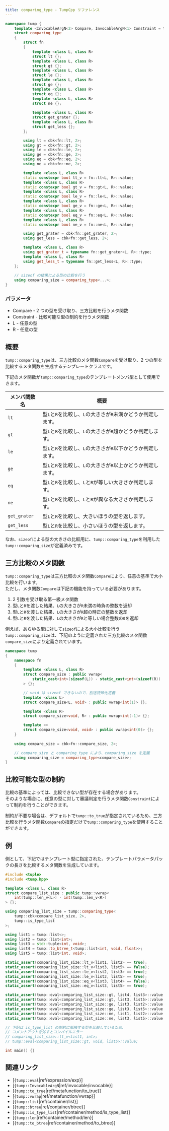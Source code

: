 ```yaml
---
title: comparing_type - TumpCpp リファレンス
---
```


```cpp
namespace tump {
    template <InvocableArgN<2> Compare, InvocableArgN<1> Constraint = to_true>
    struct comparing_type
    {
        struct fn
        {
            template <class L, class R>
            struct lt {};
            template <class L, class R>
            struct gt {};
            template <class L, class R>
            struct le {};
            template <class L, class R>
            struct ge {};
            template <class L, class R>
            struct eq {};
            template <class L, class R>
            struct ne {};
            
            template <class L, class R>
            struct get_grater {};
            template <class L, class R>
            struct get_less {};
        };

        using lt = cbk<fn::lt, 2>;
        using gt = cbk<fn::gt, 2>;
        using le = cbk<fn::le, 2>;
        using ge = cbk<fn::ge, 2>;
        using eq = cbk<fn::eq, 2>;
        using ne = cbk<fn::ne, 2>;

        template <class L, class R>
        static constexpr bool lt_v = fn::lt<L, R>::value;
        template <class L, class R>
        static constexpr bool gt_v = fn::gt<L, R>::value;
        template <class L, class R>
        static constexpr bool le_v = fn::le<L, R>::value;
        template <class L, class R>
        static constexpr bool ge_v = fn::ge<L, R>::value;
        template <class L, class R>
        static constexpr bool eq_v = fn::eq<L, R>::value;
        template <class L, class R>
        static constexpr bool ne_v = fn::ne<L, R>::value;

        using get_grater = cbk<fn::get_grater, 2>;
        using get_less = cbk<fn::get_less, 2>;

        template <class L, class R>
        using get_grater_t = typename fn::get_grater<L, R>::type;
        template <class L, class R>
        using get_less_t = typename fn::get_less<L, R>::type;
    };
    
    // sizeof の結果による型の比較を行う
    using comparing_size = comparing_type<...>;
}
```

### パラメータ

- Compare - 2 つの型を受け取り、三方比較を行うメタ関数
- Constraint - 比較可能な型の制約を行うメタ関数
- L - 任意の型
- R - 任意の型

## 概要

`tump::comparing_type`は、三方比較のメタ関数`Compare`を受け取り、2 つの型を比較するメタ関数を生成するテンプレートクラスです。

下記のメタ関数が`tump::comparing_type`のテンプレートメンバ型として使用できます。

| メンバ関数名 | 概要 |
| --- | --- |
| `lt` | 型`L`と`R`を比較し、`L`の大きさが`R`未満かどうか判定します。 |
| `gt` | 型`L`と`R`を比較し、`L`の大きさが`R`超かどうか判定します。 |
| `le` | 型`L`と`R`を比較し、`L`の大きさが`R`以下かどうか判定します。 |
| `ge` | 型`L`と`R`を比較し、`L`の大きさが`R`以上かどうか判定します。 |
| `eq` | 型`L`と`R`を比較し、`L`と`R`が等しい大きさか判定します。 |
| `ne` | 型`L`と`R`を比較し、`L`と`R`が異なる大きさか判定します。 |
| `get_grater` | 型`L`と`R`を比較し、大きいほうの型を返します。 |
| `get_less` | 型`L`と`R`を比較し、小さいほうの型を返します。 |

なお、`sizeof`による型の大きさの比較用に、`tump::comparing_type`を利用した`tump::comparing_size`が定義済みです。

## 三方比較のメタ関数

`tump::comparing_type`は三方比較のメタ関数`Compare`により、任意の基準で大小比較を行います。  
ただし、メタ関数`Compare`は下記の機能を持っている必要があります。

1. 2 引数を受け取る第一級メタ関数
1. 型`L`と`R`を渡した結果、`L`の大きさが`R`未満の時負の整数を返却
1. 型`L`と`R`を渡した結果、`L`の大きさが`R`超の時正の整数を返却
1. 型`L`と`R`を渡した結果、`L`の大きさが`R`と等しい場合整数の`0`を返却

例えば、あらゆる型に対して`sizeof`による大小比較を行う`tump::comparing_size`は、下記のように定義された三方比較のメタ関数`compare_size`により定義されています。

```cpp
namespace tump
{
    namespace fn
    {
        template <class L, class R>
        struct compare_size : public vwrap<
            static_cast<int>(sizeof(L)) - static_cast<int>(sizeof(R))
        > {};

        // void は sizeof できないので、別途特殊化定義
        template <class L>
        struct compare_size<L, void> : public vwrap<int(1)> {};

        template <class R>
        struct compare_size<void, R> : public vwrap<int(-1)> {};

        template <>
        struct compare_size<void, void> : public vwrap<int(0)> {};
    }
    
    using compare_size = cbk<fn::compare_size, 2>;

    // compare_size と comparing_type により、comparing_size を定義
    using comparing_size = comparing_type<compare_size>;
}
```

## 比較可能な型の制約

比較の基準によっては、比較できない型が存在する場合があります。  
そのような場合に、任意の型に対して審議判定を行うメタ関数`Constraint`によって制約を行うことができます。

制約が不要な場合は、デフォルトで`tump::to_true`が指定されているため、三方比較を行うメタ関数`Compare`の指定だけで`tump::comparing_type`を使用することができます。

## 例

例として、下記ではテンプレート型に指定された、テンプレートパラメータパックの長さを比較するメタ関数を生成しています。

```cpp
#include <tuple>
#include <tump.hpp>

template <class L, class R>
struct compare_list_size : public tump::vwrap<
    int(tump::len_v<L>) - int(tump::len_v<R>)
> {};

using comparing_list_size = tump::comparing_type<
    tump::cbk<compare_list_size, 2>,
    tump::is_type_list
>;

using list1 = tump::list<>;
using list2 = tump::list<int>;
using list3 = std::tuple<int, void>;
using list4 = tump::to_btree_t<tump::list<int, void, float>>;
using list5 = tump::list<int, void>;

static_assert(comparing_list_size::lt_v<list1, list2> == true);
static_assert(comparing_list_size::lt_v<list3, list5> == false);
static_assert(comparing_list_size::le_v<list2, list3> == true);
static_assert(comparing_list_size::le_v<list3, list5> == true);
static_assert(comparing_list_size::eq_v<list3, list4> == false);
static_assert(comparing_list_size::eq_v<list3, list5> == true);

static_assert(tump::eval<comparing_list_size::gt, list4, list3>::value == true);
static_assert(tump::eval<comparing_list_size::gt, list3, list5>::value == false);
static_assert(tump::eval<comparing_list_size::ge, list3, list2>::value == true);
static_assert(tump::eval<comparing_list_size::ge, list3, list5>::value == true);
static_assert(tump::eval<comparing_list_size::ne, list1, list2>::value == true);
static_assert(tump::eval<comparing_list_size::ne, list3, list5>::value == false);

// 下記は is_type_list の制約に抵触する型を比較しているため、
// コメントアウトを外すとコンパイルエラー
// comparing_list_size::lt_v<list1, int>;
// tump::eval<comparing_list_size::gt, void, list5>::value;

int main() {}
```

## 関連リンク

- [{`tump::eval`|ref/expression/exp}]
- [{`tump::InvocableArgN`|ref/invocable/invocable}]
- [{`tump::to_true`|ref/metafunction/to_true}]
- [{`tump::vwrap`|ref/metafunction/vwrap}]
- [{`tump::list`|ref/container/list}]
- [{`tump::btree`|ref/container/btree}]
- [{`tump::is_type_list`|ref/container/method/is_type_list}]
- [{`tump::len`|ref/container/method/len}]
- [{`tump::to_btree`|ref/container/method/to_btree}]
